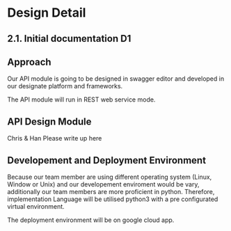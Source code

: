 # Design Detail
## 2.1. Initial	documentation D1

## Approach
[//]: # (Describe	how	you	intend	to	develop	the	API	module and	provide	the	ability to	run	it	in	Web	service	mode) 
Our API module is going to be designed in swagger editor and developed in our designate platform and frameworks. 


The API module will run in REST web service mode.


## API Design Module
[//]: # (Discuss	your	current	thinking	about	how	parameters can	be	passed	to	your module	and	how	results	are	collected.	Show	an	example	of	a	possible interaction .e.g.- sample	HTTP	calls	with	URL	and	parameters)
Chris & Han Please write up here

## Developement and Deployment Environment
[//]: # (Present	and	justify	implementation	language,	development	and	deployment environment .e.g.	Linux,	Windows	and	specific	libraries	that	you	plan	to	use.)

Because our team member are using different operating system (Linux, Window or Unix) and our developement enviroment would be vary, additionally our team members are more proficient in python. Therefore, implementation Language will be utilised python3 with a pre configurated virtual environment.

[//]: # (leave your preferrable framework, library here if you have any: Scapper-- fetch data, )

The deployment environment will be on google cloud app. 

